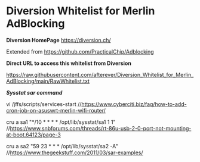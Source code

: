 # Diversion Whitelist for Merlin AdBlocking

**Diversion HomePage** https://diversion.ch/

Extended from https://github.com/PracticalChip/Adblocking

**Direct URL to access this whitelist from Diversion**

https://raw.githubusercontent.com/afterever/Diversion_Whitelist_for_Merlin_AdBlocking/main/RawWhitelist.txt

***Sysstat sar command***

vi /jffs/scripts/services-start //https://www.cyberciti.biz/faq/how-to-add-cron-job-on-asuswrt-merlin-wifi-router/

cru a sa1 "*/10 * * * * /opt/lib/sysstat/sa1 1 1"  //https://www.snbforums.com/threads/rt-86u-usb-2-0-port-not-mounting-at-boot.64123/page-3

cru a sa2 "59 23 * * * /opt/lib/sysstat/sa2 -A"  //https://www.thegeekstuff.com/2011/03/sar-examples/
